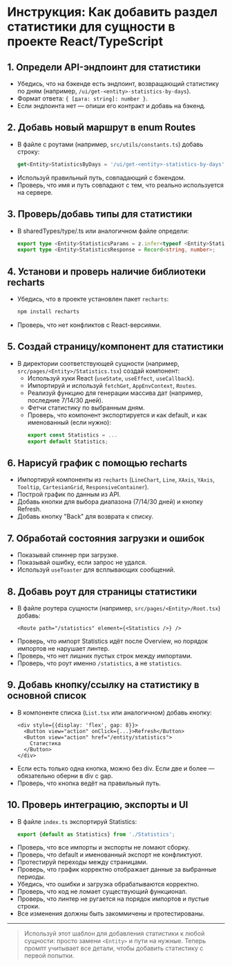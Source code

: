 # Инструкция: Как добавить раздел статистики для сущности в проекте React/TypeScript

## 1. Определи API-эндпоинт для статистики

- Убедись, что на бэкенде есть эндпоинт, возвращающий статистику по дням (например, `/ui/get-<entity>-statistics-by-days`).
- Формат ответа: `{ [дата: string]: number }`.
- Если эндпоинта нет — опиши его контракт и добавь на бэкенд.

## 2. Добавь новый маршрут в enum Routes

- В файле с роутами (например, `src/utils/constants.ts`) добавь строку:
  ```ts
  get<Entity>StatisticsByDays = '/ui/get-<entity>-statistics-by-days',
  ```
- Используй правильный путь, совпадающий с бэкендом.
- Проверь, что имя и путь совпадают с тем, что реально используется на сервере.

## 3. Проверь/добавь типы для статистики

- В sharedTypes/type/<entity>.ts или аналогичном файле определи:
  ```ts
  export type <Entity>StatisticsParams = z.infer<typeof <Entity>StatisticsParamsSchema>;
  export type <Entity>StatisticsResponse = Record<string, number>;
  ```

## 4. Установи и проверь наличие библиотеки recharts

- Убедись, что в проекте установлен пакет `recharts`:
  ```sh
  npm install recharts
  ```
- Проверь, что нет конфликтов с React-версиями.

## 5. Создай страницу/компонент для статистики

- В директории соответствующей сущности (например, `src/pages/<Entity>/Statistics.tsx`) создай компонент:
  - Используй хуки React (`useState`, `useEffect`, `useCallback`).
  - Импортируй и используй `fetchGet`, `AppEnvContext`, `Routes`.
  - Реализуй функцию для генерации массива дат (например, последние 7/14/30 дней).
  - Фетчи статистику по выбранным дням.
  - Проверь, что компонент экспортируется и как default, и как именованный (если нужно):
    ```ts
    export const Statistics = ...
    export default Statistics;
    ```

## 6. Нарисуй график с помощью recharts

- Импортируй компоненты из `recharts` (`LineChart`, `Line`, `XAxis`, `YAxis`, `Tooltip`, `CartesianGrid`, `ResponsiveContainer`).
- Построй график по данным из API.
- Добавь кнопки для выбора диапазона (7/14/30 дней) и кнопку Refresh.
- Добавь кнопку "Back" для возврата к списку.

## 7. Обработай состояния загрузки и ошибок

- Показывай спиннер при загрузке.
- Показывай ошибку, если запрос не удался.
- Используй `useToaster` для всплывающих сообщений.

## 8. Добавь роут для страницы статистики

- В файле роутера сущности (например, `src/pages/<Entity>/Root.tsx`) добавь:
  ```tsx
  <Route path="/statistics" element={<Statistics />} />
  ```
- Проверь, что импорт Statistics идёт после Overview, но порядок импортов не нарушает линтер.
- Проверь, что нет лишних пустых строк между импортами.
- Проверь, что роут именно `/statistics`, а не `statistics`.

## 9. Добавь кнопку/ссылку на статистику в основной список

- В компоненте списка (`List.tsx` или аналогичном) добавь кнопку:
  ```tsx
  <div style={{display: 'flex', gap: 8}}>
    <Button view="action" onClick={...}>Refresh</Button>
    <Button view="action" href="/entity/statistics">
      Статистика
    </Button>
  </div>
  ```
- Если есть только одна кнопка, можно без div. Если две и более — обязательно оберни в div с gap.
- Проверь, что кнопка ведёт на правильный путь.

## 10. Проверь интеграцию, экспорты и UI

- В файле `index.ts` экспортируй Statistics:
  ```ts
  export {default as Statistics} from './Statistics';
  ```
- Проверь, что все импорты и экспорты не ломают сборку.
- Проверь, что default и именованный экспорт не конфликтуют.
- Протестируй переходы между страницами.
- Проверь, что график корректно отображает данные за выбранные периоды.
- Убедись, что ошибки и загрузка обрабатываются корректно.
- Проверь, что код не ломает существующий функционал.
- Проверь, что линтер не ругается на порядок импортов и пустые строки.
- Все изменения должны быть закоммичены и протестированы.

---

> Используй этот шаблон для добавления статистики к любой сущности: просто замени `<Entity>` и пути на нужные. Теперь промпт учитывает все детали, чтобы добавить статистику с первой попытки.
